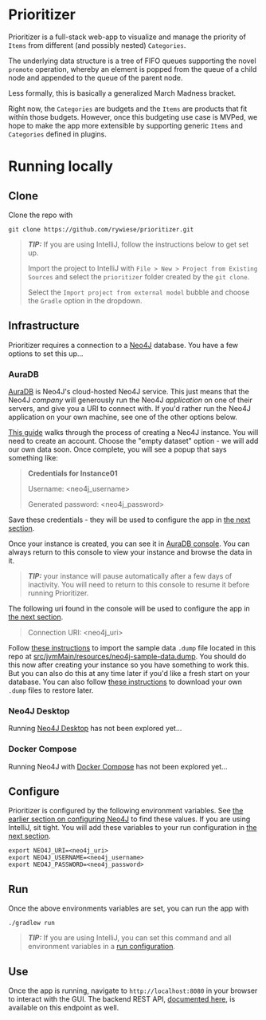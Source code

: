 # Prioritizer
Prioritizer is a full-stack web-app to visualize and manage the priority of `Items` from different (and possibly nested)
`Categories`.

The underlying data structure is a tree of FIFO queues supporting the novel `promote` operation, whereby an element is
popped from the queue of a child node and appended to the queue of the parent node.

Less formally, this is basically a generalized March Madness bracket.

Right now, the `Categories` are budgets and the `Items` are products that fit within those budgets. However, once this
budgeting use case is MVPed, we hope to make the app more extensible by supporting generic `Items` and `Categories`
defined in plugins.

# Running locally

## Clone
Clone the repo with
```
git clone https://github.com/rywiese/prioritizer.git
```

> **_TIP:_**  If you are using IntelliJ, follow the instructions below to get set up.
> 
> Import the project to IntelliJ with `File > New > Project from Existing Sources` and select the `prioritizer` folder
> created by the `git clone`.
> 
> Select the `Import project from external model` bubble and choose the `Gradle` option in the dropdown.

## Infrastructure
Prioritizer requires a connection to a [Neo4J](https://neo4j.com/) database. You have a few options to set this up...

### AuraDB
[AuraDB](https://neo4j.com/cloud/platform/aura-graph-database/) is Neo4J's cloud-hosted Neo4J service. This just means
that the Neo4J _company_ will generously run the Neo4J _application_ on one of their servers, and give you a URI to
connect with. If you'd rather run the Neo4J application on your own machine, see one of the other options below.

[This guide](https://neo4j.com/docs/aura/auradb/getting-started/create-database/) walks through the process of creating
a Neo4J instance. You will need to create an account. Choose the "empty dataset" option - we will add our own data soon.
Once complete, you will see a popup that says something like:

> **Credentials for Instance01**
> 
> Username: <neo4j_username>
> 
> Generated password: <neo4j_password>

Save these credentials - they will be used to configure the app in [the next section](#configure).

Once your instance is created, you can see it in [AuraDB console](https://console.neo4j.io/?product=aura-db#databases).
You can always return to this console to view your instance and browse the data in it.

> **_TIP:_** your instance will pause automatically after a few days of inactivity. You will need to return to this
> console to resume it before running Prioritizer.

The following uri found in the console will be used to configure the app in [the next section](#configure).

> Connection URI: <neo4j_uri>

Follow [these instructions](https://neo4j.com/docs/aura/auradb/importing/import-database/#_import_database) to import
the sample data `.dump` file located in this repo at
[src/jvmMain/resources/neo4j-sample-data.dump](src/jvmMain/resources/neo4j-sample-data.dump). You should do this now
after creating your instance so you have something to work this. But you can also do this at any
time later if you'd like a fresh start on your database. You can also follow
[these instructions](https://neo4j.com/docs/aura/auradb/managing-databases/backup-restore-export/) to download your own
`.dump` files to restore later.  

### Neo4J Desktop
Running [Neo4J Desktop](https://neo4j.com/download/) has not been explored yet...

### Docker Compose
Running Neo4J with [Docker Compose](https://docs.docker.com/compose/) has not been explored yet...

## Configure
Prioritizer is configured by the following environment variables. See
[the earlier section on configuring Neo4J](#infrastructure) to find these values. If you are using IntelliJ, sit tight.
You will add these variables to your run configuration in [the next section](#run).
```
export NEO4J_URI=<neo4j_uri>
export NEO4J_USERNAME=<neo4j_username>
export NEO4J_PASSWORD=<neo4j_password>
```

## Run
Once the above environments variables are set, you can run the app with
```
./gradlew run
```

> **_TIP:_**  If you are using IntelliJ, you can set this command and all environment variables in a
> [run configuration](https://www.jetbrains.com/help/idea/run-debug-gradle.html).

## Use
Once the app is running, navigate to `http://localhost:8080` in your browser to interact with the GUI. The backend REST
API, [documented here](src/jvmMain/resources/PrioritizerApi.yaml), is available on this endpoint as well.
